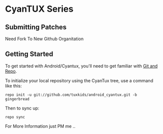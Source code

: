 CyanTUX Series
==============

Submitting Patches
------------------
Need Fork To New Github Organitation

Getting Started
---------------

To get started with Android/Cyantux, you'll need to get
familiar with [Git and Repo](http://source.android.com/download/using-repo).

To initialize your local repository using the CyanTux tree, use a command like this:

    repo init -u git://github.com/tuxkids/android_cyantux.git -b gingerbread

Then to sync up:

    repo sync

For More Information just PM me ..